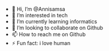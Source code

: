 - 👋 Hi, I’m @Annisamsa
- 👀 I’m interested in tech
- 🌱 I’m currently learning informatics
- 💞️ I’m looking to collaborate on Github
- 📫 How to reach me on Github
- ⚡ Fun fact: i love human

<!---
Annisamsa/Annisamsa is a ✨ special ✨ repository because its `README.md` (this file) appears on your GitHub profile.
You can click the Preview link to take a look at your changes.
--->
